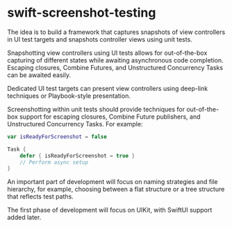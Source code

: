 # swift-screenshot-testing

The idea is to build a framework that captures snapshots of view controllers in UI test targets and snapshots controller views using unit tests.

Snapshotting view controllers using UI tests allows for out-of-the-box capturing of different states while awaiting asynchronous code completion. Escaping closures, Combine Futures, and Unstructured Concurrency Tasks can be awaited easily.

Dedicated UI test targets can present view controllers using deep-link techniques or Playbook-style presentation.

Screenshotting within unit tests should provide techniques for out-of-the-box support for escaping closures, Combine Future publishers, and Unstructured Concurrency Tasks. For example:

```swift
var isReadyForScreenshot = false

Task {
    defer { isReadyForScreenshot = true }
    // Perform async setup
}
```

An important part of development will focus on naming strategies and file hierarchy, for example, choosing between a flat structure or a tree structure that reflects test paths.

The first phase of development will focus on UIKit, with SwiftUI support added later.
